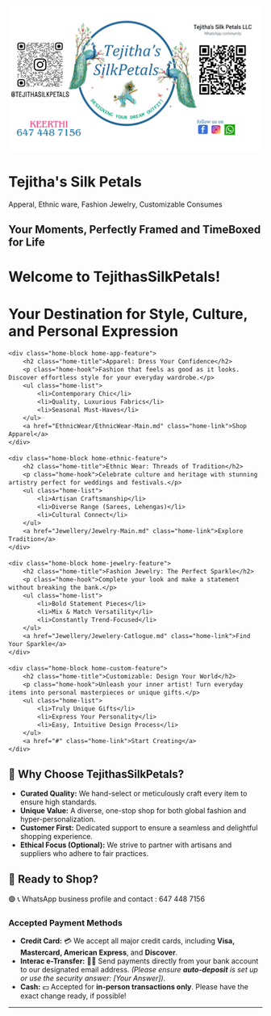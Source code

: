 <img src="banner.png" alt="Home" width="600">

# Tejitha's Silk Petals
Apperal, Ethnic ware, Fashion Jewelry, Customizable Consumes  

## Your Moments, Perfectly Framed and TimeBoxed for Life


# Welcome to TejithasSilkPetals!
# Your Destination for Style, Culture, and Personal Expression

<div class="home-columns">

    <div class="home-block home-app-feature">
        <h2 class="home-title">Apparel: Dress Your Confidence</h2>
        <p class="home-hook">Fashion that feels as good as it looks. Discover effortless style for your everyday wardrobe.</p>
        <ul class="home-list">
            <li>Contemporary Chic</li>
            <li>Quality, Luxurious Fabrics</li>
            <li>Seasonal Must-Haves</li>
        </ul>
        <a href="EthnicWear/EthnicWear-Main.md" class="home-link">Shop Apparel</a>
    </div>

    <div class="home-block home-ethnic-feature">
        <h2 class="home-title">Ethnic Wear: Threads of Tradition</h2>
        <p class="home-hook">Celebrate culture and heritage with stunning artistry perfect for weddings and festivals.</p>
        <ul class="home-list">
            <li>Artisan Craftsmanship</li>
            <li>Diverse Range (Sarees, Lehengas)</li>
            <li>Cultural Connect</li>
        </ul>
        <a href="Jewellery/Jewelry-Main.md" class="home-link">Explore Tradition</a>
    </div>

    <div class="home-block home-jewelry-feature">
        <h2 class="home-title">Fashion Jewelry: The Perfect Sparkle</h2>
        <p class="home-hook">Complete your look and make a statement without breaking the bank.</p>
        <ul class="home-list">
            <li>Bold Statement Pieces</li>
            <li>Mix & Match Versatility</li>
            <li>Constantly Trend-Focused</li>
        </ul>
        <a href="Jewellery/Jewelery-Catlogue.md" class="home-link">Find Your Sparkle</a>
    </div>

    <div class="home-block home-custom-feature">
        <h2 class="home-title">Customizable: Design Your World</h2>
        <p class="home-hook">Unleash your inner artist! Turn everyday items into personal masterpieces or unique gifts.</p>
        <ul class="home-list">
            <li>Truly Unique Gifts</li>
            <li>Express Your Personality</li>
            <li>Easy, Intuitive Design Process</li>
        </ul>
        <a href="#" class="home-link">Start Creating</a>
    </div>

</div>

## 💖 Why Choose TejithasSilkPetals?

* **Curated Quality:** We hand-select or meticulously craft every item to ensure high standards.
* **Unique Value:** A diverse, one-stop shop for both global fashion and hyper-personalization.
* **Customer First:** Dedicated support to ensure a seamless and delightful shopping experience.
* **Ethical Focus (Optional):** We strive to partner with artisans and suppliers who adhere to fair practices.

## 🚀 Ready to Shop?

🟢 📞 WhatsApp business profile and contact : 647 448 7156

### Accepted Payment Methods

* **Credit Card:** 💳 We accept all major credit cards, including **Visa, Mastercard, American Express**, and **Discover**.
* **Interac e-Transfer:** 📧💸 Send payments directly from your bank account to our designated email address. *(Please ensure **auto-deposit** is set up or use the security answer: \[Your Answer]).*
* **Cash:** 💵 Accepted for **in-person transactions only**. Please have the exact change ready, if possible!

***